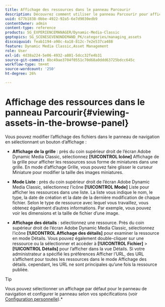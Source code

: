 ```yaml
---
title: Affichage des ressources dans le panneau Parcourir
description: Découvrez comment utiliser le panneau Parcourir pour afficher les ressources dans Adobe Dynamic Media Classic.
uuid: 677b1838-0bbe-4922-92a5-6e7d9030edb9
contentOwner: admin
content-type: reference
products: SG_EXPERIENCEMANAGER/Dynamic-Media-Classic
geptopics: SG_SCENESEVENONDEMAND_PK/categories/managing_assets
discoiquuid: feab1194-a98c-4a18-812c-7e2e537ca488
feature: Dynamic Media Classic,Asset Management
role: User
exl-id: 4d38a224-5e06-4932-a801-5dcc32fe4b31
source-git-commit: 8bc49ae3704f0551c70d68a0ddd63725bdcc645c
workflow-type: tm+mt
source-wordcount: '250'
ht-degree: 26%

---
```


# Affichage des ressources dans le panneau Parcourir{#viewing-assets-in-the-browse-panel}

Vous pouvez modifier l’affichage des fichiers dans le panneau de navigation en sélectionnant un bouton d’affichage :

* **Affichage de la grille**  : près du coin supérieur droit de l’écran Adobe Dynamic Media Classic, sélectionnez  **[!UICONTROL Icône]** Affichage de la grille pour afficher les ressources sous forme de miniatures dans une grille. En mode d’affichage Grille, vous pouvez faire glisser le curseur Miniature pour modifier la taille des images miniatures.

* **Mode Liste**  : près du coin supérieur droit de l’écran Adobe Dynamic Media Classic, sélectionnez l’icône  **[!UICONTROL Mode]** Liste pour afficher les ressources dans une liste. La liste vous indique le nom, le type, la date de création et la date de la dernière modification de chaque fichier. Selon le type de ressource avec lequel vous travaillez, vous obtenez également d’autres informations. Par exemple, vous pouvez voir les dimensions et la taille de fichier d’une image.

* **Affichage des détails**  : sélectionnez une ressource. Près du coin supérieur droit de l’écran Adobe Dynamic Media Classic, sélectionnez l’icône **[!UICONTROL Affichage des détails]** pour examiner la ressource en mode Détails. Vous pouvez également double-cliquer sur une ressource ou la sélectionner et accéder à **[!UICONTROL Fichier]** > **[!UICONTROL Détails]** pour l’afficher dans la vue Détails. Si votre administrateur a spécifié les préférences Afficher l’URL, des URL s’affichent pour toutes les ressources dans le mode Affichage des détails. cependant, les URL ne sont principales qu’une fois la ressource publiée.

>[!TIP]
>
>Vous pouvez sélectionner un affichage par défaut pour le panneau de navigation et configurer le panneau selon vos spécifications (voir [Configuration personnelle](personal-setup.md#personal_setup)).*
